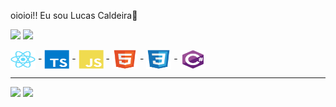 oioioi!! Eu sou Lucas Caldeira👋

<img height="180em" src="https://github-readme-stats-eight-theta.vercel.app/api?username=realcaldeira&amp;show_icons=true&amp;include_all_commits=true&amp;count_private=true" style="max-width:100%;">  <img height="180em" src="https://github-readme-stats-eight-theta.vercel.app/api/top-langs/?username=realcaldeira&amp;layout=compact&amp;langs_count=8&amp;" data-canonical-src="https://github-readme-stats-eight-theta.vercel.app/api/top-langs/?username=realcaldeira&amp;layout=compact&amp;langs_count=8&amp;theme=dracula" style="max-width:100%;">

<img align="center" alt="Lucas-React" height="30" width="40" src="https://raw.githubusercontent.com/devicons/devicon/master/icons/react/react-original.svg" style="max-width:100%;"> - <img align="center" alt="Lucas-Ts" height="30" width="40" src="https://raw.githubusercontent.com/devicons/devicon/master/icons/typescript/typescript-plain.svg" style="max-width:100%;"> -  <img align="center" alt="Lucas-Js" height="30" width="40" src="https://raw.githubusercontent.com/devicons/devicon/master/icons/javascript/javascript-plain.svg" style="max-width:100%;"> - <img align="center" alt="Lucas-HTML" height="30" width="40" src="https://raw.githubusercontent.com/devicons/devicon/master/icons/html5/html5-original.svg" style="max-width:100%;"> - <img align="center" alt="Lucas-CSS" height="30" width="40" src="https://raw.githubusercontent.com/devicons/devicon/master/icons/css3/css3-original.svg" style="max-width:100%;"> - <img align="center" alt="Lucas-Csharp" height="30" width="40" src="https://raw.githubusercontent.com/devicons/devicon/master/icons/csharp/csharp-original.svg" style="max-width:100%;">
<hr/>
<a href="https://www.linkedin.com/in/lucas-caldeira/" rel="nofollow"><img src="https://camo.githubusercontent.com/c00f87aeebbec37f3ee0857cc4c20b21fefde8a96caf4744383ebfe44a47fe3f/68747470733a2f2f696d672e736869656c64732e696f2f62616467652f2d4c696e6b6564496e2d2532333030373742353f7374796c653d666f722d7468652d6261646765266c6f676f3d6c696e6b6564696e266c6f676f436f6c6f723d7768697465" data-canonical-src="https://img.shields.io/badge/-LinkedIn-%230077B5?style=for-the-badge&amp;logo=linkedin&amp;logoColor=white" style="max-width:100%;"></a>
<a href="mailto: mrrealcaldeira@gmail.com"><img src="https://camo.githubusercontent.com/30397c9df98ac1da26a8cf343965637687573f2f0e80884121290aaab40c1b38/68747470733a2f2f696d672e736869656c64732e696f2f62616467652f2d476d61696c2d2532334541343333353f7374796c653d666f722d7468652d6261646765266c6f676f3d676d61696c266c6f676f436f6c6f723d7768697465" data-canonical-src="https://img.shields.io/badge/-Gmail-%23EA4335?style=for-the-badge&amp;logo=gmail&amp;logoColor=white" style="max-width:100%;"></a>
